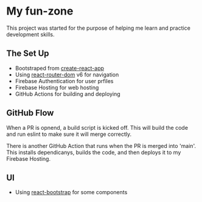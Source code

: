 # My fun-zone

This project was started for the purpose of helping me learn and practice development skills. 

## The Set Up

- Bootstraped from [create-react-app](https://create-react-app.dev/)
- Using [react-router-dom](https://reactrouter.com/) v6 for navigation
- Firebase Authentication for user prfiles 
- Firebase Hosting for web hosting 
- GitHub Actions for building and deploying 

## GitHub Flow

When a PR is opnend, a build script is kicked off. This will build the code and run eslint to make sure it will merge correctly. 

There is another GitHub Action that runs when the PR is merged into 'main'. This installs dependicanys, builds the code, and then deploys it to my Firebase Hosting.

## UI 

- Using [react-bootstrap](https://react-bootstrap.github.io/) for some components

